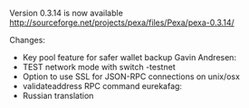 Version 0.3.14 is now available
http://sourceforge.net/projects/pexa/files/Pexa/pexa-0.3.14/

Changes:
* Key pool feature for safer wallet backup
Gavin Andresen:
* TEST network mode with switch -testnet
* Option to use SSL for JSON-RPC connections on unix/osx
* validateaddress RPC command
eurekafag:
* Russian translation

